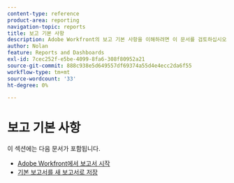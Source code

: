 ```yaml
---
content-type: reference
product-area: reporting
navigation-topic: reports
title: 보고 기본 사항
description: Adobe Workfront의 보고 기본 사항을 이해하려면 이 문서를 검토하십시오.
author: Nolan
feature: Reports and Dashboards
exl-id: 7cec252f-e5be-4099-8fa6-308f80952a21
source-git-commit: 888c938e5d649557df69374a55d4e4ecc2da6f55
workflow-type: tm+mt
source-wordcount: '33'
ht-degree: 0%

---
```


# 보고 기본 사항

이 섹션에는 다음 문서가 포함됩니다.

* [Adobe Workfront에서 보고서 시작](../../../reports-and-dashboards/reports/reporting/get-started-reports-workfront.md)
* [기본 보고서를 새 보고서로 저장](../../../reports-and-dashboards/reports/reporting/save-default-reports-new-reports.md)
   <!--outdated: * [Basic Report Creation Program for the new Workfront experience](https://one.workfront.com/s/basic-report-creation-program)-->
